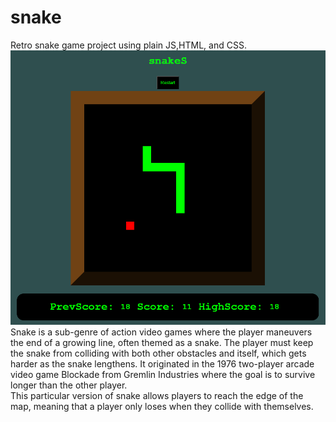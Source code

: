 # snake
Retro snake game project using plain JS,HTML, and CSS.  
![Alt text](./images/Preview.PNG)  
Snake is a sub-genre of action video games where the player maneuvers the end of a growing line, often themed as a snake. The player must keep the snake from colliding with both other obstacles and itself, which gets harder as the snake lengthens. It originated in the 1976 two-player arcade video game Blockade from Gremlin Industries where the goal is to survive longer than the other player.  
This particular version of snake allows players to reach the edge of the map, meaning that a player only loses when they collide with themselves.  

